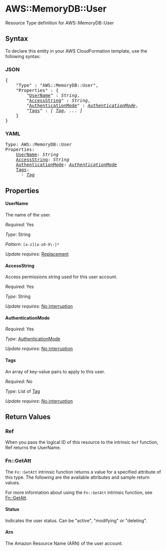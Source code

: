 # AWS::MemoryDB::User

Resource Type definition for AWS::MemoryDB::User

## Syntax

To declare this entity in your AWS CloudFormation template, use the following syntax:

### JSON

<pre>
{
    "Type" : "AWS::MemoryDB::User",
    "Properties" : {
        "<a href="#username" title="UserName">UserName</a>" : <i>String</i>,
        "<a href="#accessstring" title="AccessString">AccessString</a>" : <i>String</i>,
        "<a href="#authenticationmode" title="AuthenticationMode">AuthenticationMode</a>" : <i><a href="authenticationmode.md">AuthenticationMode</a></i>,
        "<a href="#tags" title="Tags">Tags</a>" : <i>[ <a href="tag.md">Tag</a>, ... ]</i>
    }
}
</pre>

### YAML

<pre>
Type: AWS::MemoryDB::User
Properties:
    <a href="#username" title="UserName">UserName</a>: <i>String</i>
    <a href="#accessstring" title="AccessString">AccessString</a>: <i>String</i>
    <a href="#authenticationmode" title="AuthenticationMode">AuthenticationMode</a>: <i><a href="authenticationmode.md">AuthenticationMode</a></i>
    <a href="#tags" title="Tags">Tags</a>: <i>
      - <a href="tag.md">Tag</a></i>
</pre>

## Properties

#### UserName

The name of the user.

_Required_: Yes

_Type_: String

_Pattern_: <code>[a-z][a-z0-9\\-]*</code>

_Update requires_: [Replacement](https://docs.aws.amazon.com/AWSCloudFormation/latest/UserGuide/using-cfn-updating-stacks-update-behaviors.html#update-replacement)

#### AccessString

Access permissions string used for this user account.

_Required_: Yes

_Type_: String

_Update requires_: [No interruption](https://docs.aws.amazon.com/AWSCloudFormation/latest/UserGuide/using-cfn-updating-stacks-update-behaviors.html#update-no-interrupt)

#### AuthenticationMode

_Required_: Yes

_Type_: <a href="authenticationmode.md">AuthenticationMode</a>

_Update requires_: [No interruption](https://docs.aws.amazon.com/AWSCloudFormation/latest/UserGuide/using-cfn-updating-stacks-update-behaviors.html#update-no-interrupt)

#### Tags

An array of key-value pairs to apply to this user.

_Required_: No

_Type_: List of <a href="tag.md">Tag</a>

_Update requires_: [No interruption](https://docs.aws.amazon.com/AWSCloudFormation/latest/UserGuide/using-cfn-updating-stacks-update-behaviors.html#update-no-interrupt)

## Return Values

### Ref

When you pass the logical ID of this resource to the intrinsic `Ref` function, Ref returns the UserName.

### Fn::GetAtt

The `Fn::GetAtt` intrinsic function returns a value for a specified attribute of this type. The following are the available attributes and sample return values.

For more information about using the `Fn::GetAtt` intrinsic function, see [Fn::GetAtt](https://docs.aws.amazon.com/AWSCloudFormation/latest/UserGuide/intrinsic-function-reference-getatt.html).

#### Status

Indicates the user status. Can be "active", "modifying" or "deleting".

#### Arn

The Amazon Resource Name (ARN) of the user account.
